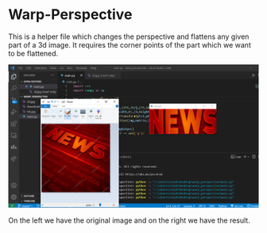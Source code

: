 # Warp-Perspective
This is a helper file which changes the perspective and flattens any given part of a 3d image. 
It requires the corner points of the part which we want to be flattened.


![result](w.png)

On the left we have the original image and on the right we have the result.

